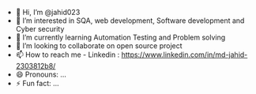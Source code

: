 - 👋 Hi, I’m @jahid023
- 👀 I’m interested in SQA, web development, Software development and Cyber security
- 🌱 I’m currently learning Automation Testing and Problem solving
- 💞️ I’m looking to collaborate on open source project
- 📫 How to reach me - Linkedin : https://www.linkedin.com/in/md-jahid-2303812b8/
- 😄 Pronouns: ...
- ⚡ Fun fact: ...

<!---
jahid023/jahid023 is a ✨ special ✨ repository because its `README.md` (this file) appears on your GitHub profile.
You can click the Preview link to take a look at your changes.
--->
